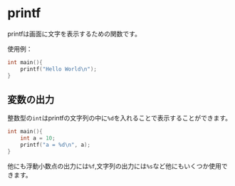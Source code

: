 # printf

printfは画面に文字を表示するための関数です。

使用例：

```c
int main(){
    printf("Hello World\n");
}
```

## 変数の出力

整数型の`int`はprintfの文字列の中に`%d`を入れることで表示することができます。

```c
int main(){
    int a = 10;
    printf("a = %d\n", a);
}
```

他にも浮動小数点の出力には`%f`,文字列の出力には`%s`など他にもいくつか使用できます。